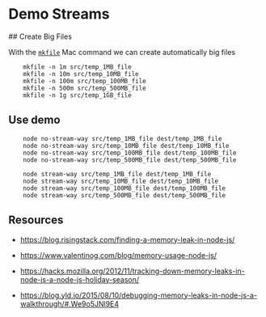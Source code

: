 # Demo Streams

## Create Big Files

With the [`mkfile`](https://developer.apple.com/library/mac/documentation/Darwin/Reference/ManPages/man8/mkfile.8.html) Mac command we can create automatically big files


```
    mkfile -n 1m src/temp_1MB_file
    mkfile -n 10m src/temp_10MB_file
    mkfile -n 100m src/temp_100MB_file
    mkfile -n 500m src/temp_500MB_file
    mkfile -n 1g src/temp_1GB_file
```

## Use demo

```
    node no-stream-way src/temp_1MB_file dest/temp_1MB_file 
    node no-stream-way src/temp_10MB_file dest/temp_10MB_file
    node no-stream-way src/temp_100MB_file dest/temp_100MB_file
    node no-stream-way src/temp_500MB_file dest/temp_500MB_file
```

```
    node stream-way src/temp_1MB_file dest/temp_1MB_file 
    node stream-way src/temp_10MB_file dest/temp_10MB_file
    node stream-way src/temp_100MB_file dest/temp_100MB_file
    node stream-way src/temp_500MB_file dest/temp_500MB_file
```

## Resources

- https://blog.risingstack.com/finding-a-memory-leak-in-node-js/
- https://www.valentinog.com/blog/memory-usage-node-js/

- https://hacks.mozilla.org/2012/11/tracking-down-memory-leaks-in-node-js-a-node-js-holiday-season/
- https://blog.yld.io/2015/08/10/debugging-memory-leaks-in-node-js-a-walkthrough/#.We9o5JNl9E4